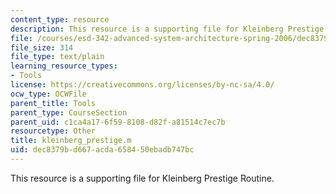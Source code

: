 ```yaml
---
content_type: resource
description: This resource is a supporting file for Kleinberg Prestige Routine.
file: /courses/esd-342-advanced-system-architecture-spring-2006/dec8379bd667acda658450ebadb747bc_kleinberg_prestige.m
file_size: 314
file_type: text/plain
learning_resource_types:
- Tools
license: https://creativecommons.org/licenses/by-nc-sa/4.0/
ocw_type: OCWFile
parent_title: Tools
parent_type: CourseSection
parent_uid: c1ca4a17-6f59-8108-d82f-a81514c7ec7b
resourcetype: Other
title: kleinberg_prestige.m
uid: dec8379b-d667-acda-6584-50ebadb747bc
---
```

This resource is a supporting file for Kleinberg Prestige Routine.